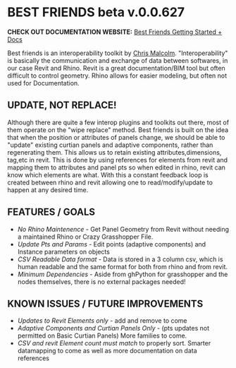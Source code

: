BEST FRIENDS beta v.0.0.627
=============


**CHECK OUT DOCUMENTATION WEBSITE:**
[Best Friends Getting Started + Docs](http://chris-malcolm.com/bestfriends)

Best friends is an interoperability toolkit by [Chris Malcolm](http://chris-malcolm.com). "Interoperability" is basically the communication and exchange of data between softwares, in our case Revit and Rhino. Revit is a great documentation/BIM tool but often difficult to control geometry. Rhino allows for easier modeling, but often not used for Documentation.

UPDATE, NOT REPLACE!
--------------------
Although there are quite a few interop plugins and toolkits out there, most of them operate on the "wipe replace" method. Best friends is built on the idea that when the position or attributes of panels change, we should be  able to "update" existing curtian panels and adaptive components, rather than regenerating them. This allows us to retain existing attributes,dimensions, tag,etc in revit. This is done by using references for elements from revit and mapping them to attributes and panel pts so when edited in rhino, revit can know which elements are what. With this a constant feedback loop is created between rhino and revit allowing one to read/modify/update to happen at any desired time. 	

FEATURES / GOALS
----------------
- *No Rhino Maintenence* - Get Panel Geometry from Revit without needing a maintained Rhino or Crazy Grasshopper File.
- *Update Pts and Params* - Edit points (adaptive components) and Instance parameters on objects
- *CSV Readable Data format* - Data is stored in a 3 column csv, which is human readable and the same format for both from rhino and from revit.
- *Minimum Dependencies* - Aside from ghPython for grasshopper and the nodes themselves, there is no external packages needed!


KNOWN ISSUES / FUTURE IMPROVEMENTS
-----------------------------------
- *Updates to Revit Elements only* - add and remove to come
- *Adaptive Components and Curtian Panels Only* - (pts updates not permitted on Basic Curtian Panels) More families to come.
- *CSV and revit Element count must match* to properly sort. Smarter datamapping to come as well as more documentation on data references

